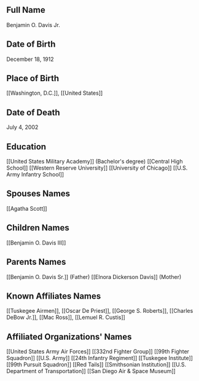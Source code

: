 ## Full Name
Benjamin O. Davis Jr.

## Date of Birth
December 18, 1912

## Place of Birth
[[Washington, D.C.]], [[United States]]

## Date of Death
July 4, 2002

## Education
[[United States Military Academy]] (Bachelor's degree)
[[Central High School]]
[[Western Reserve University]]
[[University of Chicago]]
[[U.S. Army Infantry School]]

## Spouses Names
[[Agatha Scott]]

## Children Names
[[Benjamin O. Davis III]]

## Parents Names
[[Benjamin O. Davis Sr.]] (Father)
[[Elnora Dickerson Davis]] (Mother)

## Known Affiliates Names
[[Tuskegee Airmen]], [[Oscar De Priest]], [[George S. Roberts]], [[Charles DeBow Jr.]], [[Mac Ross]], [[Lemuel R. Custis]]

## Affiliated Organizations' Names
[[United States Army Air Forces]]
[[332nd Fighter Group]]
[[99th Fighter Squadron]]
[[U.S. Army]]
[[24th Infantry Regiment]]
[[Tuskegee Institute]]
[[99th Pursuit Squadron]]
[[Red Tails]]
[[Smithsonian Institution]]
[[U.S. Department of Transportation]]
[[San Diego Air & Space Museum]]
